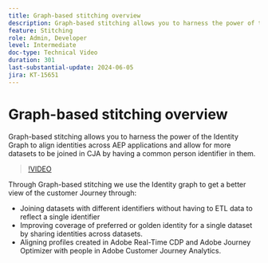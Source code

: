 ```yaml
---
title: Graph-based stitching overview
description: Graph-based stitching allows you to harness the power of the Identity Graph to align identities across AEP applications and allow for more datasets to be joined in CJA by having a common person identifier in them.
feature: Stitching
role: Admin, Developer
level: Intermediate
doc-type: Technical Video
duration: 301
last-substantial-update: 2024-06-05
jira: KT-15651
---
```


# Graph-based stitching overview

Graph-based stitching allows you to harness the power of the Identity Graph to align identities across AEP applications and allow for more datasets to be joined in CJA by having a common person identifier in them.

>[!VIDEO](https://video.tv.adobe.com/v/3429528/?learn=on)

Through Graph-based stitching we use the Identity graph to get a better view of the customer Journey through:

* Joining datasets with different identifiers without having to ETL data to reflect a single identifier
* Improving coverage of preferred or golden identity for a single dataset by sharing identities across datasets.
* Aligning profiles created in Adobe Real-Time CDP and Adobe Journey Optimizer with people in Adobe Customer Journey Analytics.
